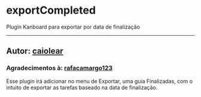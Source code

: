 # exportCompleted
Plugin Kanboard para exportar por data de finalização

----------

## Autor: [caiolear](https://github.com/caiolear)
### Agradecimentos à: [rafacamargo123](https://github.com/rafacamargo123)

Esse plugin irá adicionar no menu de Exportar, uma guia Finalizadas, com o intuito de exportar as tarefas baseado na data de finalização.
